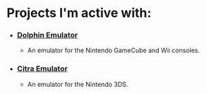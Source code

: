 
# Projects I'm active with:

* ### [Dolphin Emulator](https://www.dolphin-emu.org)
   * An emulator for the Nintendo GameCube and Wii consoles.

* ### [Citra Emulator](https://www.citra-emu.org)
   * An emulator for the Nintendo 3DS.